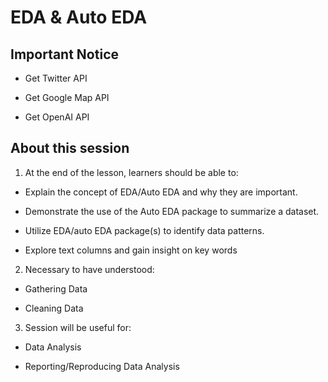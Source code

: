 # EDA & Auto EDA

## Important Notice
- Get Twitter API

- Get Google Map API

- Get OpenAI API

## About this session

1. At the end of the lesson, learners should be able to:

- Explain the concept of EDA/Auto EDA and why they are important.

- Demonstrate the use of the Auto EDA package to summarize a dataset.

- Utilize EDA/auto EDA package(s) to identify data patterns.

- Explore text columns and gain insight on key words

2. Necessary to have understood:

- Gathering Data

- Cleaning Data

3. Session will be useful for:

- Data Analysis

- Reporting/Reproducing Data Analysis
